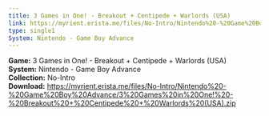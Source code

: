```yaml
---
title: 3 Games in One! - Breakout + Centipede + Warlords (USA)
link: https://myrient.erista.me/files/No-Intro/Nintendo%20-%20Game%20Boy%20Advance/3%20Games%20in%20One!%20-%20Breakout%20+%20Centipede%20+%20Warlords%20(USA).zip
type: single1
System: Nintendo - Game Boy Advance
---
```

<b>Game:</b> 3 Games in One! - Breakout + Centipede + Warlords (USA)<br>
<b>System:</b> Nintendo - Game Boy Advance<br>
<b>Collection:</b> No-Intro<br>
<b>Download:</b> https://myrient.erista.me/files/No-Intro/Nintendo%20-%20Game%20Boy%20Advance/3%20Games%20in%20One!%20-%20Breakout%20+%20Centipede%20+%20Warlords%20(USA).zip